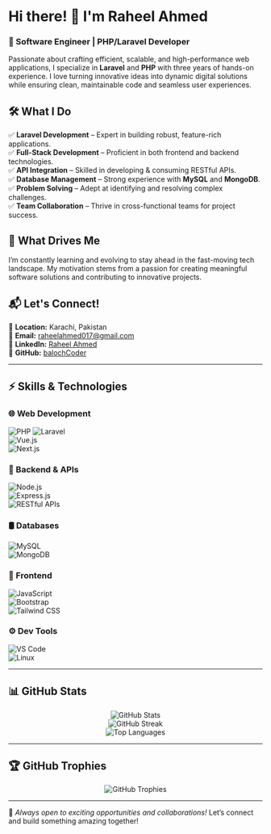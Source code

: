 # Hi there! 👋 I'm Raheel Ahmed

### 🚀 Software Engineer | PHP/Laravel Developer  

Passionate about crafting efficient, scalable, and high-performance web applications, I specialize in **Laravel** and **PHP** with three years of hands-on experience. I love turning innovative ideas into dynamic digital solutions while ensuring clean, maintainable code and seamless user experiences.  

## 🛠️ What I Do  

✅ **Laravel Development** – Expert in building robust, feature-rich applications.  
✅ **Full-Stack Development** – Proficient in both frontend and backend technologies.  
✅ **API Integration** – Skilled in developing & consuming RESTful APIs.  
✅ **Database Management** – Strong experience with **MySQL** and **MongoDB**.  
✅ **Problem Solving** – Adept at identifying and resolving complex challenges.  
✅ **Team Collaboration** – Thrive in cross-functional teams for project success.  

## 🎯 What Drives Me  

I’m constantly learning and evolving to stay ahead in the fast-moving tech landscape. My motivation stems from a passion for creating meaningful software solutions and contributing to innovative projects.  

## 📬 Let's Connect!  

📍 **Location:** Karachi, Pakistan  
📧 **Email:** [raheelahmed017@gmail.com](mailto:raheelahmed017@gmail.com)  
🔗 **LinkedIn:** [Raheel Ahmed](https://www.linkedin.com/in/raheel-ahmed-857764117/)  
🐙 **GitHub:** [balochCoder](https://github.com/balochCoder)  

---

## ⚡ Skills & Technologies  

### 🌐 Web Development  

![PHP](https://img.shields.io/badge/PHP-777BB4?style=for-the-badge&logo=php&logoColor=white) 
![Laravel](https://img.shields.io/badge/Laravel-FF2D20?style=for-the-badge&logo=laravel&logoColor=white)  
![Vue.js](https://img.shields.io/badge/Vue.js-4FC08D?style=for-the-badge&logo=vue.js&logoColor=white)  
![Next.js](https://img.shields.io/badge/Next.js-000000?style=for-the-badge&logo=next.js&logoColor=white)  

### 📡 Backend & APIs  

![Node.js](https://img.shields.io/badge/Node.js-339933?style=for-the-badge&logo=node.js&logoColor=white)  
![Express.js](https://img.shields.io/badge/Express.js-000000?style=for-the-badge&logo=express&logoColor=white)  
![RESTful APIs](https://img.shields.io/badge/REST%20APIs-0052CC?style=for-the-badge&logo=api&logoColor=white)  

### 🛢️ Databases  

![MySQL](https://img.shields.io/badge/MySQL-4479A1?style=for-the-badge&logo=mysql&logoColor=white)  
![MongoDB](https://img.shields.io/badge/MongoDB-47A248?style=for-the-badge&logo=mongodb&logoColor=white)  

### 🎨 Frontend  

![JavaScript](https://img.shields.io/badge/JavaScript-F7DF1E?style=for-the-badge&logo=javascript&logoColor=black)  
![Bootstrap](https://img.shields.io/badge/Bootstrap-7952B3?style=for-the-badge&logo=bootstrap&logoColor=white)  
![Tailwind CSS](https://img.shields.io/badge/Tailwind%20CSS-06B6D4?style=for-the-badge&logo=tailwind-css&logoColor=white)  

### ⚙️ Dev Tools  

![VS Code](https://img.shields.io/badge/VS%20Code-007ACC?style=for-the-badge&logo=visual-studio-code&logoColor=white)  
![Linux](https://img.shields.io/badge/Linux-FCC624?style=for-the-badge&logo=linux&logoColor=black)  

---

## 📊 GitHub Stats  

<p align="center">
  <img src="https://github-readme-stats.vercel.app/api?username=balochCoder&theme=swift&hide_border=false&include_all_commits=true&count_private=true" alt="GitHub Stats">
  <br>
  <img src="https://github-readme-streak-stats.herokuapp.com/?user=balochCoder&theme=swift&hide_border=false" alt="GitHub Streak">
  <br>
  <img src="https://github-readme-stats.vercel.app/api/top-langs/?username=balochCoder&theme=swift&hide_border=false&include_all_commits=true&count_private=true&layout=compact" alt="Top Languages">
</p>

---

## 🏆 GitHub Trophies  

<p align="center">
  <img src="https://github-profile-trophy.vercel.app/?username=balochCoder&theme=radical&no-frame=false&no-bg=true&margin-w=4" alt="GitHub Trophies">
</p>

---

🚀 *Always open to exciting opportunities and collaborations!* Let’s connect and build something amazing together!  

